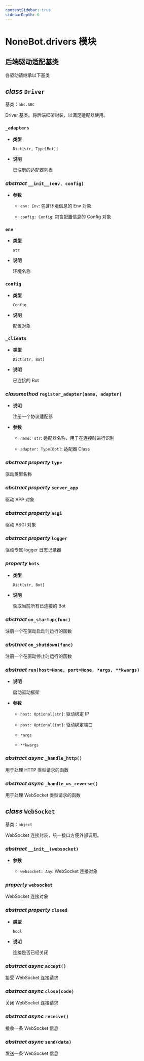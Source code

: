 ```yaml
---
contentSidebar: true
sidebarDepth: 0
---
```


# NoneBot.drivers 模块

## 后端驱动适配基类

各驱动请继承以下基类


## _class_ `Driver`

基类：`abc.ABC`

Driver 基类。将后端框架封装，以满足适配器使用。


### `_adapters`


* **类型**

    `Dict[str, Type[Bot]]`



* **说明**

    已注册的适配器列表



### _abstract_ `__init__(env, config)`


* **参数**

    
    * `env: Env`: 包含环境信息的 Env 对象


    * `config: Config`: 包含配置信息的 Config 对象



### `env`


* **类型**

    `str`



* **说明**

    环境名称



### `config`


* **类型**

    `Config`



* **说明**

    配置对象



### `_clients`


* **类型**

    `Dict[str, Bot]`



* **说明**

    已连接的 Bot



### _classmethod_ `register_adapter(name, adapter)`


* **说明**

    注册一个协议适配器



* **参数**

    
    * `name: str`: 适配器名称，用于在连接时进行识别


    * `adapter: Type[Bot]`: 适配器 Class



### _abstract property_ `type`

驱动类型名称


### _abstract property_ `server_app`

驱动 APP 对象


### _abstract property_ `asgi`

驱动 ASGI 对象


### _abstract property_ `logger`

驱动专属 logger 日志记录器


### _property_ `bots`


* **类型**

    `Dict[str, Bot]`



* **说明**

    获取当前所有已连接的 Bot



### _abstract_ `on_startup(func)`

注册一个在驱动启动时运行的函数


### _abstract_ `on_shutdown(func)`

注册一个在驱动停止时运行的函数


### _abstract_ `run(host=None, port=None, *args, **kwargs)`


* **说明**

    启动驱动框架



* **参数**

    
    * `host: Optional[str]`: 驱动绑定 IP


    * `post: Optional[int]`: 驱动绑定端口


    * `*args`


    * `**kwargs`



### _abstract async_ `_handle_http()`

用于处理 HTTP 类型请求的函数


### _abstract async_ `_handle_ws_reverse()`

用于处理 WebSocket 类型请求的函数


## _class_ `WebSocket`

基类：`object`

WebSocket 连接封装，统一接口方便外部调用。


### _abstract_ `__init__(websocket)`


* **参数**

    
    * `websocket: Any`: WebSocket 连接对象



### _property_ `websocket`

WebSocket 连接对象


### _abstract property_ `closed`


* **类型**

    `bool`



* **说明**

    连接是否已经关闭



### _abstract async_ `accept()`

接受 WebSocket 连接请求


### _abstract async_ `close(code)`

关闭 WebSocket 连接请求


### _abstract async_ `receive()`

接收一条 WebSocket 信息


### _abstract async_ `send(data)`

发送一条 WebSocket 信息

